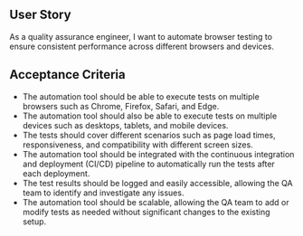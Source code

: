 ## User Story
As a quality assurance engineer, I want to automate browser testing to ensure consistent performance across different browsers and devices.

## Acceptance Criteria
- The automation tool should be able to execute tests on multiple browsers such as Chrome, Firefox, Safari, and Edge.
- The automation tool should also be able to execute tests on multiple devices such as desktops, tablets, and mobile devices.
- The tests should cover different scenarios such as page load times, responsiveness, and compatibility with different screen sizes.
- The automation tool should be integrated with the continuous integration and deployment (CI/CD) pipeline to automatically run the tests after each deployment.
- The test results should be logged and easily accessible, allowing the QA team to identify and investigate any issues.
- The automation tool should be scalable, allowing the QA team to add or modify tests as needed without significant changes to the existing setup.

